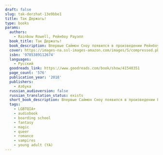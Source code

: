 ```yaml
---
draft: false
slug: tak-derzhat-13e9bbe1
title: Так Держать!
type: books
params:
  authors:
    - Rainbow Rowell, Рейнбоу Рауэлл
  book_title: Так Держать!
  book_description: Впервые Саймон Сноу появился в произведении Рейнбоу Рауэлл «Фанатка». Кэт, героиня романа, в детстве зачитывается книгами Джеммы Т. Лесли о мальчике-волшебнике, а потом начинает писать фанфики, которые быстро становятся популярными среди таких же, как она, фанатов. И хотя «Так держать!» — это часть фэнтезийной серии в рамках «Фанатки», этот роман — отдельная книга. <br />На восьмом году обучения в школе Уотфорд Саймон пытается примириться с тем, что он, как говорят пророчества, Избранный и должен уничтожить Тоскливиуса Коварного, разрушающего магический мир. Однако Баз, его сосед по комнате, маг и тайный вампир, считает, что Саймон — худший из всех Избранных, потому что не умеет управлять своей силой. Однажды к Саймону является дух матери База и просит найти ее убийцу. Саймон и Баз решают сообща заняться поисками убийцы, а заодно выяснить, кто насылает разные темные силы на Уотфорд...
  cover: https://images-na.ssl-images-amazon.com/images/S/compressed.photo.goodreads.com/books/1535376988i/41540351.jpg
  isbn: '9785389112674'
  languages:
    - Русский
  goodreads_link: https://www.goodreads.com/book/show/41540351
  page_count: '576'
  publication_year: '2018'
  publishers:
    - Азбука
  russian_audioversion: false
  russian_translation_status: exists
  short_book_description: Впервые Саймон Сноу появился в произведении Рейнбоу Рауэлл «Фанатка». Кэт, героиня романа, в детстве зачитывается книгами Джеммы Т.
  tags:
    - LGBTQIA+
    - audiobook
    - boarding school
    - fantasy
    - magic
    - queer
    - romance
    - vampires
    - young adult (YA)
---
```


